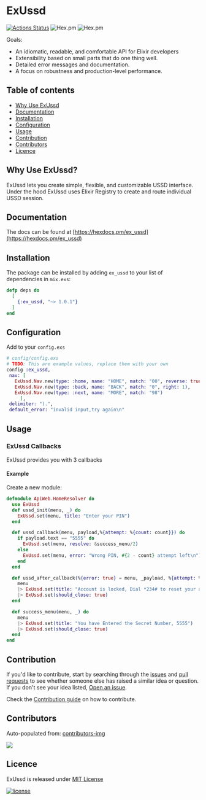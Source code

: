 # ExUssd

[![Actions Status](https://github.com/beamkenya/ex_ussd/workflows/Elixir%20CI/badge.svg)](https://github.com/beamkenya/ex_ussd/actions) ![Hex.pm](https://img.shields.io/hexpm/v/ex_ussd) ![Hex.pm](https://img.shields.io/hexpm/dt/ex_ussd)

Goals:

- An idiomatic, readable, and comfortable API for Elixir developers
- Extensibility based on small parts that do one thing well.
- Detailed error messages and documentation.
- A focus on robustness and production-level performance.

## Table of contents

- [Why Use ExUssd](#why-use-exussd)
- [Documentation](#documentation)
- [Installation](#installation)
- [Configuration](#configuration)
- [Usage](#usage)
- [Contribution](#contribution)
- [Contributors](#contributors)
- [Licence](#licence)

## Why Use ExUssd?

 ExUssd lets you create simple, flexible, and customizable USSD interface.
 Under the hood ExUssd uses Elixir Registry to create and route individual USSD session.

## Documentation

The docs can be found at [https://hexdocs.pm/ex_ussd](https://hexdocs.pm/ex_ussd)

## Installation

The package can be installed
by adding `ex_ussd` to your list of dependencies in `mix.exs`:

```elixir
defp deps do
  [
    {:ex_ussd, "~> 1.0.1"}
  ]
end
```

## Configuration

Add to your `config.exs`

 ```elixir
# config/config.exs
# TODO: This are example values, replace them with your own
config :ex_ussd,
  nav: [
    ExUssd.Nav.new(type: :home, name: "HOME", match: "00", reverse: true, orientation: :vertical),
    ExUssd.Nav.new(type: :back, name: "BACK", match: "0", right: 1),
    ExUssd.Nav.new(type: :next, name: "MORE", match: "98")
      ],
  delimiter: ").",
  default_error: "invalid input,try again\n"
```

## Usage

### ExUssd Callbacks

ExUssd provides you with 3 callbacks

#### Example

Create a new module:

```elixir
defmodule ApiWeb.HomeResolver do
  use ExUssd
  def ussd_init(menu, _) do
    ExUssd.set(menu, title: "Enter your PIN")
  end

  def ussd_callback(menu, payload,%{attempt: %{count: count}}) do
    if payload.text == "5555" do
      ExUssd.set(menu, resolve: &success_menu/2)
    else
      ExUssd.set(menu, error: "Wrong PIN, #{2 - count} attempt left\n")
    end
  end

  def ussd_after_callback(%{error: true} = menu, _payload, %{attempt: %{count: 3}}) do
    menu
    |> ExUssd.set(title: "Account is locked, Dial *234# to reset your account")
    |> ExUssd.set(should_close: true)
  end

  def success_menu(menu, _) do
    menu
    |> ExUssd.set(title: "You have Entered the Secret Number, 5555")
    |> ExUssd.set(should_close: true)
  end
end
```

## Contribution

If you'd like to contribute, start by searching through the [issues](https://github.com/beamkenya/ex_ussd/issues) and [pull requests](https://github.com/beamkenya/ex_ussd/pulls) to see whether someone else has raised a similar idea or question.
If you don't see your idea listed, [Open an issue](https://github.com/beamkenya/ex_ussd/issues).

Check the [Contribution guide](contributing.md) on how to contribute.

## Contributors

Auto-populated from:
[contributors-img](https://contributors-img.firebaseapp.com/image?repo=beamkenya/ex_ussd)

<a href="https://github.com/beamkenya/ex_pesa/graphs/contributors">
  <img src="https://contributors-img.firebaseapp.com/image?repo=beamkenya/ex_ussd" />
</a>

## Licence

ExUssd is released under [MIT License](https://github.com/appcues/exsentry/blob/master/LICENSE.txt)

[![license](https://img.shields.io/github/license/mashape/apistatus.svg?style=for-the-badge)](#)
